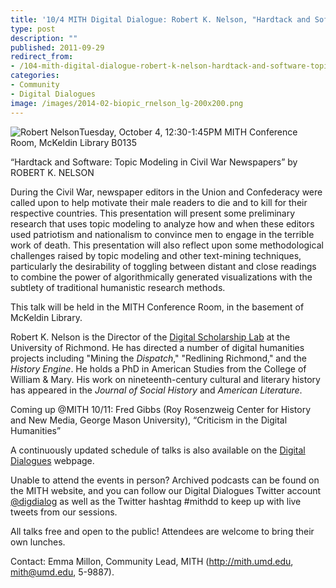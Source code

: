 ```yaml
---
title: '10/4 MITH Digital Dialogue: Robert K. Nelson, "Hardtack and Software: Topic Modeling in Civil War Newspapers"'
type: post
description: ""
published: 2011-09-29
redirect_from: 
- /104-mith-digital-dialogue-robert-k-nelson-hardtack-and-software-topic-modeling-in-civil-war-newspapers/
categories:
- Community
- Digital Dialogues
image: /images/2014-02-biopic_rnelson_lg-200x200.png
---
```

![Robert Nelson](/images/2014-02-biopic_rnelson_lg-200x200.png)Tuesday, October 4, 12:30-1:45PM MITH Conference Room, McKeldin Library B0135

“Hardtack and Software: Topic Modeling in Civil War Newspapers” by ROBERT K. NELSON

During the Civil War, newspaper editors in the Union and Confederacy were called upon to help motivate their male readers to die and to kill for their respective countries. This presentation will present some preliminary research that uses topic modeling to analyze how and when these editors used patriotism and nationalism to convince men to engage in the terrible work of death. This presentation will also reflect upon some methodological challenges raised by topic modeling and other text-mining techniques, particularly the desirability of toggling between distant and close readings to combine the power of algorithmically generated visualizations with the subtlety of traditional humanistic research methods.

This talk will be held in the MITH Conference Room, in the basement of McKeldin Library.

Robert K. Nelson is the Director of the [Digital Scholarship Lab](http://dsl.richmond.edu/) at the University of Richmond. He has directed a number of digital humanities projects including "Mining the _Dispatch_," "Redlining Richmond," and the _History Engine_. He holds a PhD in American Studies from the College of William & Mary. His work on nineteenth-century cultural and literary history has appeared in the _Journal of Social History_ and _American Literature_.

Coming up @MITH 10/11: Fred Gibbs (Roy Rosenzweig Center for History and New Media, George Mason University), “Criticism in the Digital Humanities”

A continuously updated schedule of talks is also available on the [Digital Dialogues](http://mith.umd.edu/podcast/) webpage.

Unable to attend the events in person? Archived podcasts can be found on the MITH website, and you can follow our Digital Dialogues Twitter account [@digdialog](http://twitter.com/#!/digdialog) as well as the Twitter hashtag #mithdd to keep up with live tweets from our sessions.

All talks free and open to the public! Attendees are welcome to bring their own lunches.

Contact: Emma Millon, Community Lead, MITH (http://mith.umd.edu, mith@umd.edu, 5-9887).
